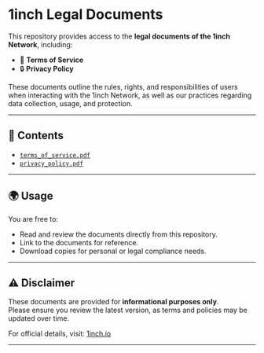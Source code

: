 # 1inch Legal Documents

This repository provides access to the **legal documents of the 1inch Network**, including:

- 📄 **Terms of Service**
- 🔒 **Privacy Policy**

These documents outline the rules, rights, and responsibilities of users when interacting with the 1inch Network, as well as our practices regarding data collection, usage, and protection.

---

## 📌 Contents

- [`terms_of_service.pdf`](./terms_of_service.pdf)  
- [`privacy_policy.pdf`](./privacy_policy.pdf)  

---

## 🌍 Usage

You are free to:
- Read and review the documents directly from this repository.
- Link to the documents for reference.  
- Download copies for personal or legal compliance needs.

---

## ⚠️ Disclaimer

These documents are provided for **informational purposes only**.  
Please ensure you review the latest version, as terms and policies may be updated over time.  

For official details, visit: [1inch.io](https://1inch.io)

---
